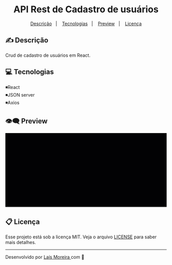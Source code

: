 <h1 align="center"> API Rest de Cadastro de usuários </h1>

<p align="center">
  <a href="#-descrição">Descrição</a>&nbsp;&nbsp;&nbsp;|&nbsp;&nbsp;&nbsp;
  <a href="#-descrição">Tecnologias</a>&nbsp;&nbsp;&nbsp;|&nbsp;&nbsp;&nbsp;
  <a href="#-descrição">Preview</a>&nbsp;&nbsp;&nbsp;|&nbsp;&nbsp;&nbsp;
  <a href="#-descrição">Licença</a>
</p>
 
## ✍ Descrição

Crud de cadastro de usuários em React.

## :computer: Tecnologias
 
:black_medium_small_square:React <br>
:black_medium_small_square:JSON server <br>
:black_medium_small_square:Axios <br>

## :eye_speech_bubble: Preview
![crud](https://github.com/lais-mm/api-rest-react-cadastro/blob/master/frontend/src/assets/imgs/crud.gif)

## 📋 Licença

Esse projeto está sob a licença MIT. Veja o arquivo [LICENSE](LICENSE.md) para saber mais detalhes.

---

Desenvolvido por <a href="https://github.com/lais-mm">Laís Moreira </a> com :purple_heart:

